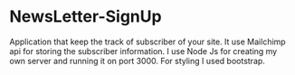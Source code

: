 # NewsLetter-SignUp

Application that keep the track of subscriber of your site. It use Mailchimp api for storing the subscriber information. I use Node Js for creating my own server and running it on port 3000. For styling I used bootstrap.
